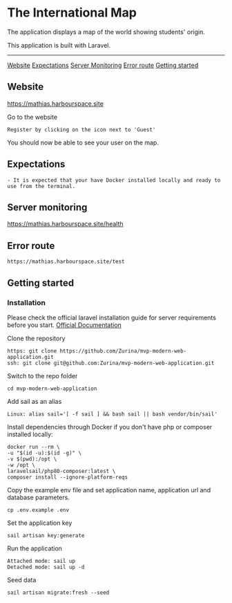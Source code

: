 # The International Map

The application displays a map of the world showing students' origin.

This application is built with Laravel. 

----------

[Website](#website)
[Expectations](#expectations)
[Server Monitoring](#server-monitoring)
[Error route](#error-route)
[Getting started](#getting-started)

## Website

https://mathias.harbourspace.site
    
Go to the website

    Register by clicking on the icon next to 'Guest'
    
You should now be able to see your user on the map.


## Expectations 

    - It is expected that your have Docker installed locally and ready to use from the terminal. 

## Server monitoring

https://mathias.harbourspace.site/health

## Error route

    https://mathias.harbourspace.site/test

## Getting started

### Installation

Please check the official laravel installation guide for server requirements before you start. [Official Documentation](https://laravel.com/docs/5.4/installation#installation)

Clone the repository

    https: git clone https://github.com/Zurina/mvp-modern-web-application.git
    ssh: git clone git@github.com:Zurina/mvp-modern-web-application.git

Switch to the repo folder

    cd mvp-modern-web-application
    
Add sail as an alias

    Linux: alias sail='[ -f sail ] && bash sail || bash vendor/bin/sail'

Install dependencies through Docker if you don't have php or composer installed locally:

    docker run --rm \
    -u "$(id -u):$(id -g)" \
    -v $(pwd):/opt \
    -w /opt \
    laravelsail/php80-composer:latest \
    composer install --ignore-platform-reqs

Copy the example env file and set application name, application url and database parameters.

    cp .env.example .env

Set the application key

    sail artisan key:generate

Run the application
    
    Attached mode: sail up
    Detached mode: sail up -d
    
Seed data

    sail artisan migrate:fresh --seed
